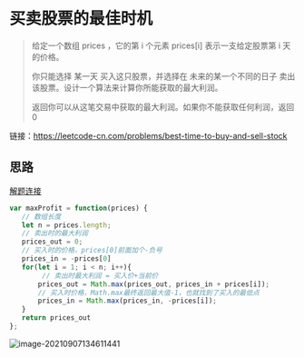 # 买卖股票的最佳时机

> 给定一个数组 prices ，它的第 i 个元素 prices[i] 表示一支给定股票第 i 天的价格。
>
> 你只能选择 某一天 买入这只股票，并选择在 未来的某一个不同的日子 卖出该股票。设计一个算法来计算你所能获取的最大利润。
>
> 返回你可以从这笔交易中获取的最大利润。如果你不能获取任何利润，返回 0 

链接：https://leetcode-cn.com/problems/best-time-to-buy-and-sell-stock



## 思路

[解题连接](https://leetcode-cn.com/problems/best-time-to-buy-and-sell-stock/solution/qian-duan-shi-tang-ti-jie-chao-hao-li-ji-gpb4/)



```javascript
var maxProfit = function(prices) {
   // 数组长度
   let n = prices.length;
   // 卖出时的最大利润
   prices_out = 0;
   // 买入时的价格，prices[0]前面加个-负号
   prices_in = -prices[0]
   for(let i = 1; i < n; i++){
    	// 卖出时最大利润 = 买入价+当前价
       prices_out = Math.max(prices_out, prices_in + prices[i]);
       // 买入时价格，Math.max最终返回最大值-1，也就找到了买入的最低点
       prices_in = Math.max(prices_in, -prices[i]);
   }
   return prices_out
};
```

![image-20210907134611441](C:\Users\Administrator\AppData\Roaming\Typora\typora-user-images\image-20210907134611441.png)

